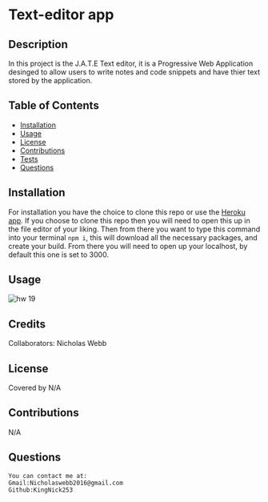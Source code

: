 
# Text-editor app
 

## Description 
  In this project is the J.A.T.E Text editor, it is a Progressive Web Application desinged to allow users to write notes and code snippets and have thier text stored by the application.
    

    
## Table of Contents
  - [Installation](#installation)
  - [Usage](#usage)
  - [License](#license)
  - [Contributions](#contributions)
  - [Tests](#tests)
  - [Questions](#questions)
    
## Installation
  For installation you have the choice to clone this repo or use the [Heroku app](https://nw-text-editor.herokuapp.com/). If you choose to clone this repo then you will need to open this up in the file editor of your liking. Then from there you want to type this command into your terminal `npm i`, this will download all the necessary packages, and create your build. From there you will need to open up your localhost, by default this one is set to 3000. 
    
    
## Usage
  
  
![hw 19](https://user-images.githubusercontent.com/70127239/202981869-b1790d9f-8abf-408b-8a46-76f0171cef5b.jpg)

    
## Credits
Collaborators: Nicholas Webb
    
  
    
    
## License
 
Covered by N/A
    
  
    
  ## Contributions
    
  N/A
    

    
  ## Questions
    You can contact me at:
    Gmail:Nicholaswebb2016@gmail.com
    Github:KingNick253
     
